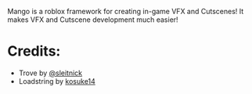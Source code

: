 Mango is a roblox framework for creating in-game VFX and Cutscenes! It makes VFX and Cutscene development much easier!

# Credits:
- Trove by [@sleitnick](https://github.com/Sleitnick/RbxUtil)
- Loadstring by [kosuke14](https://github.com/kosuke14/vLuau)
